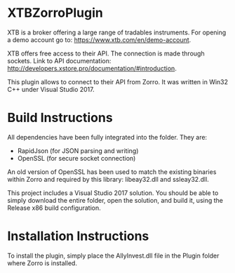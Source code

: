 # XTBZorroPlugin
XTB is a broker offering a large range of tradables instruments. For opening a demo account go to: https://www.xtb.com/en/demo-account.

XTB offers free access to their API. The connection is made through sockets. Link to API documentation: http://developers.xstore.pro/documentation/#introduction.

This plugin allows to connect to their API from Zorro. It was written in Win32 C++ under Visual Studio 2017.

# Build Instructions
All dependencies have been fully integrated into the folder. They are:

- RapidJson (for JSON parsing and writing)
- OpenSSL (for secure socket connection)

An old version of OpenSSL has been used to match the existing binaries within Zorro and required by this library: libeay32.dll and ssleay32.dll.

This project includes a Visual Studio 2017 solution. You should be able to simply download the entire folder, open the solution, and build it, using the Release x86 build configuration.

# Installation Instructions
To install the plugin, simply place the AllyInvest.dll file in the Plugin folder where Zorro is installed.
